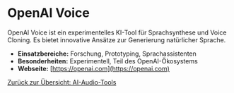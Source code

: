# OpenAI Voice

OpenAI Voice ist ein experimentelles KI-Tool für Sprachsynthese und Voice Cloning. Es bietet innovative Ansätze zur Generierung natürlicher Sprache.

- **Einsatzbereiche:** Forschung, Prototyping, Sprachassistenten
- **Besonderheiten:** Experimentell, Teil des OpenAI-Ökosystems
- **Webseite:** [https://openai.com](https://openai.com)

[Zurück zur Übersicht: AI-Audio-Tools](../ai_audio_tools.md)
